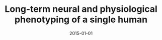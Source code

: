 ---
title: "Long-term neural and physiological phenotyping of a single human"
date: 2015-01-01
authors_string: Russell Poldrack, Timothy Laumann, Oluwasanmi Koyejo, Brenda Gregory, Ashleigh Hover, Mei-Yen Chen, Krzysztof Gorgolewski, Jeffrey Luci, Sung Joo, Ryan Boyd, Scott Hunicke-Smith, Zack Simpson, Thomas Caven, Vanessa Sochat, James Shine, Evan Gordon, Abraham Snyder, Babatunde Adeyemo, Steven Petersen, David Glahn, Reese Mckay, Joanne Curran, Harald Göring, Melanie Carless, John Blangero, Robert Dougherty, Alexander Leemans, Daniel Handwerker, Laurie Frick, Edward Marcotte, Jeanette Mumford
authors:
   - Russell Poldrack
   - Timothy Laumann
   - Oluwasanmi Koyejo
   - Brenda Gregory
   - Ashleigh Hover
   - Mei-Yen Chen
   - Krzysztof Gorgolewski
   - Jeffrey Luci
   - Sung Joo
   - Ryan Boyd
   - Scott Hunicke-Smith
   - Zack Simpson
   - Thomas Caven
   - Vanessa Sochat
   - James Shine
   - Evan Gordon
   - Abraham Snyder
   - Babatunde Adeyemo
   - Steven Petersen
   - David Glahn
   - Reese Mckay
   - Joanne Curran
   - Harald Göring
   - Melanie Carless
   - John Blangero
   - Robert Dougherty
   - Alexander Leemans
   - Daniel Handwerker
   - Laurie Frick
   - Edward Marcotte
   - Jeanette Mumford
author_ids:
   - daniel_handwerker
journal: 'Nature Communications'
volume: 8885
issue: 
pages: 
book_title: ''
publisher: ''
abstract: ""
project_id: 
paper_url: http://www.nature.com/articles/ncomms9885http://www.nature.com/articles/ncomms9885.pdfhttp://www.nature.com/articles/ncomms9885.pdfhttp://www.nature.com/articles/ncomms9885
doi: 10.1038/ncomms9885
data_loc: ''
code_loc: ''
file: '/assets/publications//assets/publications/'
file_name: '/assets/publications/'
type: journal_article
pub_str: ' (2015) Nature Communications 8885'
layout: publication 
---